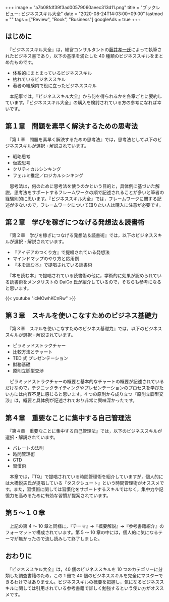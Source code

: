 +++
image = "a7b08fdf39f3ad00579060aeec313d11.png"
title = "ブックレビュー: ビジネススキル大全"
date = "2020-08-24T14:03:00+09:00"
lastmod = ""
tags = ["Review", "Book", "Business"]
googleAds = true
+++

## はじめに

　『ビジネススキル大全』は，経営コンサルタントの[藤井孝一氏](https://www.kfujii.com/)によって執筆されたビジネス書であり，以下の基準を満たした 40 種類のビジネススキルをまとめたものです。

* 体系的にまとまっているビジネススキル
* 枯れているビジネススキル
* 著者の経験内で役に立ったビジネススキル

　本記事では，『ビジネススキル大全』から何を得られるかを各章ごとに要約しています。『ビジネススキル大全』の購入を検討されている方の参考になれば幸いです。

## 第１章　問題を素早く解決するための思考法

　『第１章　問題を素早く解決するための思考法』では，思考法として以下のビジネススキルが選択・解説されています。

* 戦略思考
* 仮説思考
* クリティカルシンキング
* フェルミ推定／ロジカルシンキング

　思考法は，何のために思考法を使うのかという目的と，具体例に基づいた解説，思考法をサポートするフレームワークの順で記述されることが多いと筆者の経験則的に思います。『ビジネススキル大全』では，フレームワークに関する記述が少ないので，フレームワークについて知りたい人は購入に注意が必要です。

## 第２章　学びを稼ぎにつなげる発想法＆読書術

　『第２章　学びを稼ぎにつなげる発想法＆読書術』では，以下のビジネススキルが選択・解説されています。

* 『アイデアのつくり方』で提唱されている発想法
* マインドマップのやり方と応用例
* 『本を読む本』で提唱されている読書術

　『本を読む本』で提唱されている読書術の他に，学術的に効果が認められている読書術をメンタリストの DaiGo 氏が紹介しているので，そちらも参考になると思います。

{{< youtube "icMOwhKCnRw" >}}

## 第３章　スキルを使いこなすためのビジネス基礎力

　『第３章　スキルを使いこなすためのビジネス基礎力』では，以下のビジネススキルが選択・解説されています。

* ピラミッドストラクチャー
* 比較方法とチャート
* TED 式 プレゼンテーション
* 財務基礎
* 原則立脚型交渉

　ピラミッドストラクチャーの概要と基本的なチャートの概要が記述されているだけなので，テクニックライティングやプレゼンテーションのプロセスを学びたい方には内容不足に感じると思います。4 つの原則から成り立つ『原則立脚型交渉』は，概要と具体例が記述されており非常に興味深かったです。

## 第４章　重要なことに集中する自己管理法

　『第４章　重要なことに集中する自己管理法』では，以下のビジネススキルが選択・解説されています。

* パレートの法則
* 時間管理術
* GTD
* 習慣術

　本章では，『TQ』で提唱されている時間管理術を紹介していますが，個人的には大橋悦夫氏が提唱している『タスクシュート』という時間管理術がオススメです。また，習慣術に関しては習慣化をサポートするスキルではなく，集中力や記憶力を高めるために有効な習慣が提案されています。

## 第５〜１０章

　上記の第 4 〜 10 章と同様に，『テーマ』➔『概要解説』➔『参考書籍紹介』のフォーマットで構成されています。第 5 〜 10 章の中には，個人的に気になるテーマが無かったので流し読みして終了しました。

## おわりに

　『ビジネススキル大全』は，40 個のビジネススキルを 10 つのカテゴリーに分類した調査書籍のため，この 1 冊で 40 個のビジネススキルを完全にマスターできるわけではありません。ビジネススキルの概要を把握し，気になるビジネススキルに関しては引用されている参考書籍で詳しく勉強するという使い方がオススメです。